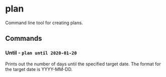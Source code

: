 # plan
Command line tool for creating plans.

## Commands

### Until - `plan until 2020-01-20`
Prints out the number of days until the specified target date.  The format for the target date is YYYY-MM-DD.
